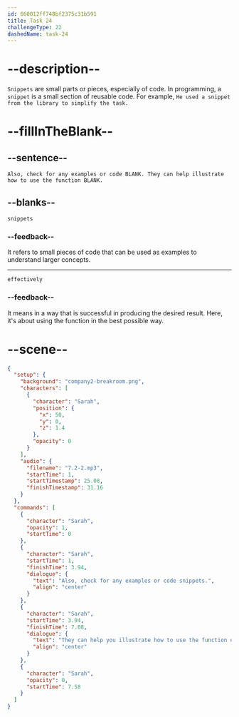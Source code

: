 ```yaml
---
id: 660012ff748bf2375c31b591
title: Task 24
challengeType: 22
dashedName: task-24
---
```


<!-- (Audio) Sarah: Also, check for any examples or code snippets. They can help illustrate how to use the function effectively. -->

# --description--

`Snippets` are small parts or pieces, especially of code. In programming, a `snippet` is a small section of reusable code. For example, `He used a snippet from the library to simplify the task.` 

# --fillInTheBlank--

## --sentence--

`Also, check for any examples or code BLANK. They can help illustrate how to use the function BLANK.`

## --blanks--

`snippets`

### --feedback--

It refers to small pieces of code that can be used as examples to understand larger concepts.

---

`effectively`

### --feedback--

It means in a way that is successful in producing the desired result. Here, it's about using the function in the best possible way.

# --scene--

```json
{
  "setup": {
    "background": "company2-breakroom.png",
    "characters": [
      {
        "character": "Sarah",
        "position": {
          "x": 50,
          "y": 0,
          "z": 1.4
        },
        "opacity": 0
      }
    ],
    "audio": {
      "filename": "7.2-2.mp3",
      "startTime": 1,
      "startTimestamp": 25.08,
      "finishTimestamp": 31.16
    }
  },
  "commands": [
    {
      "character": "Sarah",
      "opacity": 1,
      "startTime": 0
    },
    {
      "character": "Sarah",
      "startTime": 1,
      "finishTime": 3.94,
      "dialogue": {
        "text": "Also, check for any examples or code snippets.",
        "align": "center"
      }
    },
    {
      "character": "Sarah",
      "startTime": 3.94,
      "finishTime": 7.08,
      "dialogue": {
        "text": "They can help you illustrate how to use the function effectively.",
        "align": "center"
      }
    },
    {
      "character": "Sarah",
      "opacity": 0,
      "startTime": 7.58
    }
  ]
}
```
